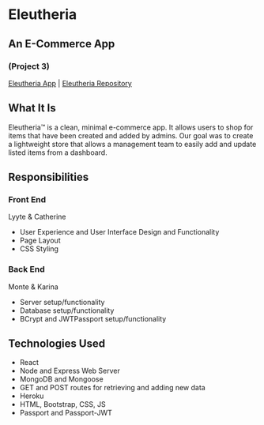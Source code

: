 

# Eleutheria
## An E-Commerce App
### (Project 3)

[Eleutheria App](https://theverybestappname.herokuapp.com/)   |   [Eleutheria Repository](https://github.com/Lyyte/finalproject)
<br />

## What It Is
Eleutheria™ is a clean, minimal e-commerce app. It allows users to shop for items that have been created and added by admins.
Our goal was to create a lightweight store that allows a management team to easily add and update listed items from a dashboard.

## Responsibilities
### Front End
Lyyte & Catherine
* User Experience and User Interface Design and Functionality
* Page Layout
* CSS Styling

### Back End
Monte & Karina
* Server setup/functionality
* Database setup/functionality
* BCrypt and JWTPassport setup/functionality

## Technologies Used
* React
* Node and Express Web Server
* MongoDB and Mongoose
* GET and POST routes for retrieving and adding new data
* Heroku
* HTML, Bootstrap, CSS, JS
* Passport and Passport-JWT
